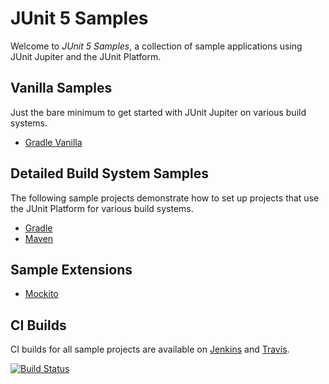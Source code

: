 # JUnit 5 Samples

Welcome to _JUnit 5 Samples_, a collection of sample applications
using JUnit Jupiter and the JUnit Platform.

## Vanilla Samples

Just the bare minimum to get started with JUnit Jupiter on various build systems.

- [Gradle Vanilla](https://github.com/junit-team/junit5-samples/tree/master/junit5-vanilla-gradle)
<!-- [Maven Vanilla](https://github.com/junit-team/junit5-samples/tree/master/junit5-vanilla-maven) -->

## Detailed Build System Samples

The following sample projects demonstrate how to set up projects
that use the JUnit Platform for various build systems.

- [Gradle](https://github.com/junit-team/junit5-samples/tree/master/junit5-gradle-consumer)
- [Maven](https://github.com/junit-team/junit5-samples/tree/master/junit5-maven-consumer)

## Sample Extensions

- [Mockito](https://github.com/junit-team/junit5-samples/tree/master/junit5-mockito-extension)

## CI Builds

CI builds for all sample projects are available on [Jenkins](https://junit.ci.cloudbees.com/job/JUnit%205%20Samples/) and [Travis](https://travis-ci.org/junit-team/junit5-samples).

[![Build Status](https://travis-ci.org/junit-team/junit5-samples.svg?branch=master)](https://travis-ci.org/junit-team/junit5-samples)
